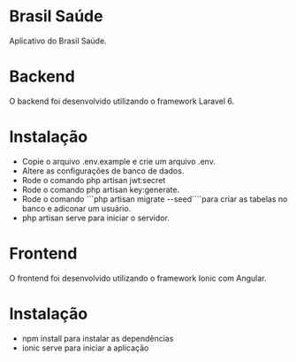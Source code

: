 # Brasil Saúde
Aplicativo do Brasil Saúde.

# Backend

O backend foi desenvolvido utilizando o framework Laravel 6.

# Instalação

- Copie o arquivo .env.example e crie um arquivo .env.
- Altere as configurações de banco de dados.
- Rode o comando php artisan jwt:secret
- Rode o comando php artisan key:generate.
- Rode o comando ```php artisan migrate --seed````para criar as tabelas no banco e adiconar um usuário.
- php artisan serve para iniciar o servidor.

# Frontend

O frontend foi desenvolvido utilizando o framework Ionic com Angular.

# Instalação

- npm install para instalar as dependências
- ionic serve para iniciar a aplicação
